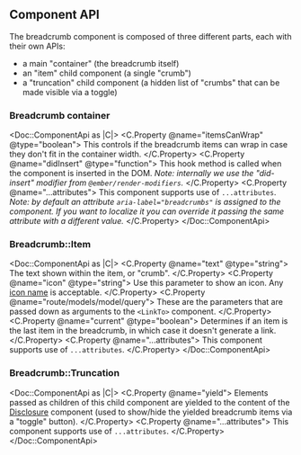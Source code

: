 ## Component API

The breadcrumb component is composed of three different parts, each with their own APIs:

- a main "container" (the breadcrumb itself)
- an "item" child component (a single "crumb")
- a "truncation" child component (a hidden list of "crumbs" that can be made visible via a toggle)

### Breadcrumb container

<Doc::ComponentApi as |C|>
<C.Property @name="itemsCanWrap" @type="boolean">
This controls if the breadcrumb items can wrap in case they don't fit in the container width.
</C.Property>
<C.Property @name="didInsert" @type="function">
This hook method is called when the component is inserted in the DOM. _Note: internally we use the "did-insert" modifier from `@ember/render-modifiers`._
</C.Property>
<C.Property @name="...attributes">
This component supports use of `...attributes`. _Note: by default an attribute `aria-label="breadcrumbs"` is assigned to the component. If you want to localize it you can override it passing the same attribute with a different value._
</C.Property>
</Doc::ComponentApi>

### Breadcrumb::Item

<Doc::ComponentApi as |C|>
<C.Property @name="text" @type="string">
The text shown within the item, or "crumb".
</C.Property>
<C.Property @name="icon" @type="string">
Use this parameter to show an icon. Any [icon name](/foundations/icons) is acceptable.
</C.Property>
<C.Property @name="route/models/model/query">
These are the parameters that are passed down as arguments to the `<LinkTo>` component.
</C.Property>
<C.Property @name="current" @type="boolean">
Determines if an item is the last item in the breadcrumb, in which case it doesn't generate a link.
</C.Property>
<C.Property @name="...attributes">
This component supports use of `...attributes`.
</C.Property>
</Doc::ComponentApi>

### Breadcrumb::Truncation

<Doc::ComponentApi as |C|>
<C.Property @name="yield">
Elements passed as children of this child component are yielded to the content of the [Disclosure](../utilities/disclosure) component (used to show/hide the yielded breadcrumb items via a "toggle" button).
</C.Property>
<C.Property @name="...attributes">
This component supports use of `...attributes`.
</C.Property>
</Doc::ComponentApi>
